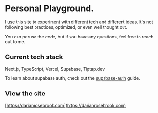 # Personal Playground.

I use this site to experiment with different tech and different ideas. It's not following best practices, optimized, or even well thought out.

You can peruse the code, but if you have any questions, feel free to reach out to me.

## Current tech stack

Next.js, TypeScript, Vercel, Supabase, Tiptap.dev

To learn about supabase auth, check out the [supabase-auth](https://supabase.com/docs/guides/auth/server-side/nextjs) guide.

## View the site

[https://darianrosebrook.com](https://darianrosebrook.com)